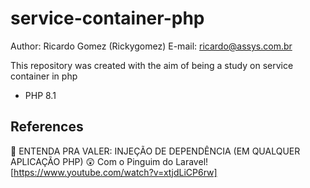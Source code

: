 # service-container-php

Author: Ricardo Gomez (Rickygomez)
E-mail: ricardo@assys.com.br

This repository was created with the aim of being a study on service container in php

- PHP 8.1

## References

🚀 ENTENDA PRA VALER: INJEÇÃO DE DEPENDÊNCIA (EM QUALQUER APLICAÇÃO PHP) 😲 Com o Pinguim do Laravel! [https://www.youtube.com/watch?v=xtjdLiCP6rw]